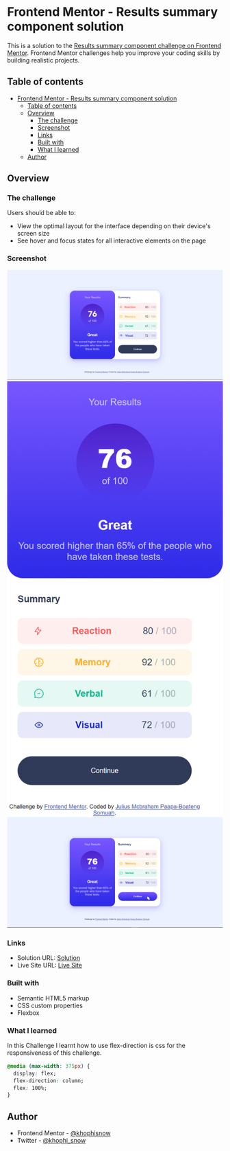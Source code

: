 # Frontend Mentor - Results summary component solution

This is a solution to the [Results summary component challenge on Frontend Mentor](https://www.frontendmentor.io/challenges/results-summary-component-CE_K6s0maV). Frontend Mentor challenges help you improve your coding skills by building realistic projects.

## Table of contents

- [Frontend Mentor - Results summary component solution](#frontend-mentor---results-summary-component-solution)
  - [Table of contents](#table-of-contents)
  - [Overview](#overview)
    - [The challenge](#the-challenge)
    - [Screenshot](#screenshot)
    - [Links](#links)
    - [Built with](#built-with)
    - [What I learned](#what-i-learned)
  - [Author](#author)

## Overview

### The challenge

Users should be able to:

- View the optimal layout for the interface depending on their device's screen size
- See hover and focus states for all interactive elements on the page

### Screenshot

![](screenshot/desktopPreview.png)
![](screenshot/MobilePreview.png)
![](screenshot/activeStates.png)

### Links

- Solution URL: [Solution]([https://your-solution-url.com](https://github.com/khophisnow/results-summary-component.git))
- Live Site URL: [Live Site](https://your-live-site-url.com)

### Built with

- Semantic HTML5 markup
- CSS custom properties
- Flexbox

### What I learned

In this Challenge I learnt how to use flex-direction is css for the responsiveness of this challenge.

```css
@media (max-width: 375px) {
  display: flex;
  flex-direction: column;
  flex: 100%;
}
```

## Author

- Frontend Mentor - [@khophisnow](https://www.frontendmentor.io/profile/khophisnow)
- Twitter - [@khophi_snow](https://www.twitter.com/khophi_snow)
